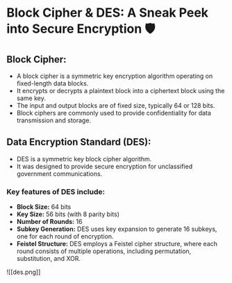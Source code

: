 # Block Cipher & DES: A Sneak Peek into Secure Encryption 🛡️

## Block Cipher:
- A block cipher is a symmetric key encryption algorithm operating on fixed-length data blocks. 
- It encrypts or decrypts a plaintext block into a ciphertext block using the same key. 
- The input and output blocks are of fixed size, typically 64 or 128 bits.
- Block ciphers are commonly used to provide confidentiality for data transmission and storage. 
## Data Encryption Standard (DES):
- DES is a symmetric key block cipher algorithm. 
- It was designed to provide secure encryption for unclassified government communications.
### Key features of DES include:
- **Block Size:** 64 bits
- **Key Size:** 56 bits (with 8 parity bits)
- **Number of Rounds:** 16
- **Subkey Generation:** DES uses key expansion to generate 16 subkeys, one for each round of encryption.
- **Feistel Structure:** DES employs a Feistel cipher structure, where each round consists of multiple operations, including permutation, substitution, and XOR.

![[des.png]]